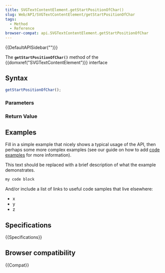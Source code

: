 ```yaml
---
title: SVGTextContentElement.getStartPositionOfChar()
slug: Web/API/SVGTextContentElement/getStartPositionOfChar
tags:
  - Method
  - Reference
browser-compat: api.SVGTextContentElement.getStartPositionOfChar
---
```

{{DefaultAPISidebar("")}}

The **`getStartPositionOfChar()`** method of the {{domxref("SVGTextContentElement")}} interface 

## Syntax

```js
getStartPositionOfChar();
```

### Parameters



### Return Value



## Examples

Fill in a simple example that nicely shows a typical usage of the API, then perhaps some more complex examples (see our guide on how to add [code examples](/en-US/docs/MDN/Contribute/Structures/Code_examples) for more information).

This text should be replaced with a brief description of what the example demonstrates.

```js
my code block
```

And/or include a list of links to useful code samples that live elsewhere:

*   x
*   y
*   z

## Specifications

{{Specifications}}

## Browser compatibility

{{Compat}}


